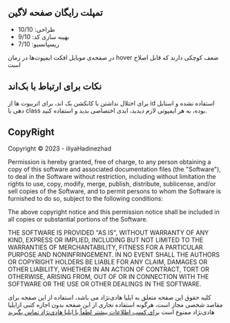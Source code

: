## تمپلت رایگان صفحه لاگین
- طراحی: 10/10
- بهینه سازی کد: 9/10
- ریسپانسیو: 7/10

در صفحه‌ی موبایل افکت ایمپوت‌ها در زمان hover ضعف کوچکی دارند که قابل اصلاح است

## نکات برای ارتباط با بک‌اند
برای اختلال نداشتن با کانکشن بک اند، برای اتربیوت ها از id استفاده نشده و استایل دهی با class بوده، به هر ایمپوتی لازم دیدید، ایدی اختصاصی بدید و استفاده کنید.

## CopyRight 
Copyright © 2023 - iliyaHadinezhad

Permission is hereby granted, free of charge, to any person obtaining a copy of this software and associated documentation files (the "Software"), to deal in the Software without restriction, including without limitation the rights to use, copy, modify, merge, publish, distribute, sublicense, and/or sell copies of the Software, and to permit persons to whom the Software is furnished to do so, subject to the following conditions:

The above copyright notice and this permission notice shall be included in all copies or substantial portions of the Software.

THE SOFTWARE IS PROVIDED "AS IS", WITHOUT WARRANTY OF ANY KIND, EXPRESS OR IMPLIED, INCLUDING BUT NOT LIMITED TO THE WARRANTIES OF MERCHANTABILITY, FITNESS FOR A PARTICULAR PURPOSE AND NONINFRINGEMENT. IN NO EVENT SHALL THE AUTHORS OR COPYRIGHT HOLDERS BE LIABLE FOR ANY CLAIM, DAMAGES OR OTHER LIABILITY, WHETHER IN AN ACTION OF CONTRACT, TORT OR OTHERWISE, ARISING FROM, OUT OF OR IN CONNECTION WITH THE SOFTWARE OR THE USE OR OTHER DEALINGS IN THE SOFTWARE.

کلیه حقوق این صفحه متعلق به ایلیا هادی‌نژاد می باشد، استفاده از این صفحه برای مقاصد شخصی مجاز است، هرگونه استفاده تجاری از این صفحه بدون اجازه کتبی ازایلیا هادی‌نژاد ممنوع است
[برای کسب اطلاعات بیشتر لطفاً با ایلیا هادی‌نژاد تماس بگیرید](https://github.com/iboxz#contact)

